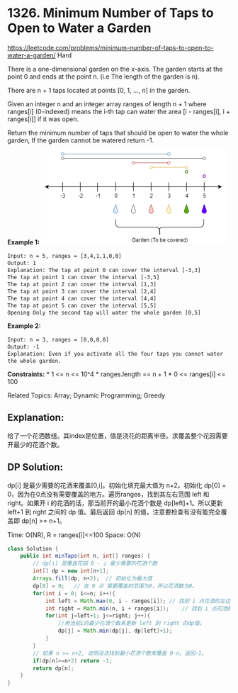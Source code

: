 # 1326. Minimum Number of Taps to Open to Water a Garden
<https://leetcode.com/problems/minimum-number-of-taps-to-open-to-water-a-garden/>
Hard

There is a one-dimensional garden on the x-axis. The garden starts at the point 0 and ends at the point n. (i.e The length of the garden is n).

There are n + 1 taps located at points [0, 1, ..., n] in the garden.

Given an integer n and an integer array ranges of length n + 1 where ranges[i] (0-indexed) means the i-th tap can water the area [i - ranges[i], i + ranges[i]] if it was open.

Return the minimum number of taps that should be open to water the whole garden, If the garden cannot be watered return -1.

**Example 1:**
![alt text](../resources/1326_q1.png)

    Input: n = 5, ranges = [3,4,1,1,0,0]
    Output: 1
    Explanation: The tap at point 0 can cover the interval [-3,3]
    The tap at point 1 can cover the interval [-3,5]
    The tap at point 2 can cover the interval [1,3]
    The tap at point 3 can cover the interval [2,4]
    The tap at point 4 can cover the interval [4,4]
    The tap at point 5 can cover the interval [5,5]
    Opening Only the second tap will water the whole garden [0,5]

**Example 2:**

    Input: n = 3, ranges = [0,0,0,0]
    Output: -1
    Explanation: Even if you activate all the four taps you cannot water the whole garden.


**Constraints:**
    * 1 <= n <= 10^4
    * ranges.length == n + 1
    * 0 <= ranges[i] <= 100

Related Topics: Array; Dynamic Programming; Greedy
## Explanation: 
给了一个花洒数组。其index是位置，值是浇花的距离半径。求覆盖整个花园需要开最少的花洒个数。

## DP Solution:
dp[i] 是最少需要的花洒来覆盖[0,i]。初始化填充最大值为 n+2。初始化 dp[0] = 0，因为在0点没有需要覆盖的地方。遍历ranges，找到其左右范围 left 和 right。如果开 i 的花洒的话，那当前开的最小花洒个数是 dp[left]+1。所以更新 left+1 到 right 之间的 dp 值。最后返回 dp[n] 的值，注意要检查有没有能完全覆盖即 dp[n] >= n+1。


Time: O(NR), R = ranges[i]<=100
Space: O(N)

```java
class Solution {
    public int minTaps(int n, int[] ranges) {
        // dp[i] 是覆盖花园 0 - i 最少需要的花洒个数
        int[] dp = new int[n+1];
        Arrays.fill(dp, n+2);  // 初始化为最大值
        dp[0] = 0;   // 在 0 点 需要覆盖的范围为0，所以花洒数为0。
        for(int i = 0; i<=n; i++){
            int left = Math.max(0, i - ranges[i]); // 找到 i 点花洒的左边界
            int right = Math.min(n, i + ranges[i]);    // 找到 i 点花洒的右边界
            for(int j=left+1; j<=right; j++){
                //用当前i的最少花洒个数来更新 left 到 right 的dp值。
                dp[j] = Math.min(dp[j], dp[left]+1);
            }
        }
        // 如果 n >= n+2, 说明没法找到最小花洒个数来覆盖 0-n。返回-1。
        if(dp[n]>=n+2) return -1;
        return dp[n];
    }
}
```
